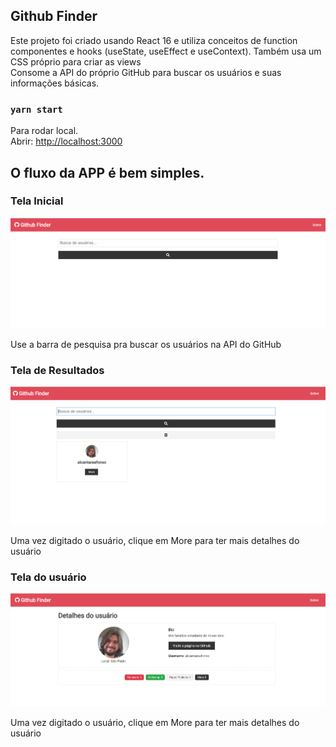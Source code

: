 ## Github Finder

Este projeto foi criado usando React 16 e utiliza conceitos de function componentes e hooks (useState, useEffect e useContext). Também usa um CSS próprio para criar as views <br />
Consome a API do próprio GitHub para buscar os usuários e suas informações básicas.

### `yarn start`

Para rodar local.<br />
Abrir: [http://localhost:3000](http://localhost:3000)

## O fluxo da APP é bem simples.

### Tela Inicial

![](/src/assets/img/telainicial.png)

Use a barra de pesquisa pra buscar os usuários na API do GitHub

### Tela de Resultados

![](/src/assets/img/teladois.png)

Uma vez digitado o usuário, clique em More para ter mais detalhes do usuário

### Tela do usuário

![](/src/assets/img/telatres.png)

Uma vez digitado o usuário, clique em More para ter mais detalhes do usuário

